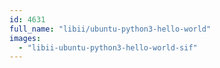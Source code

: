 ```yaml
---
id: 4631
full_name: "libii/ubuntu-python3-hello-world"
images: 
  - "libii-ubuntu-python3-hello-world-sif"
---
```


